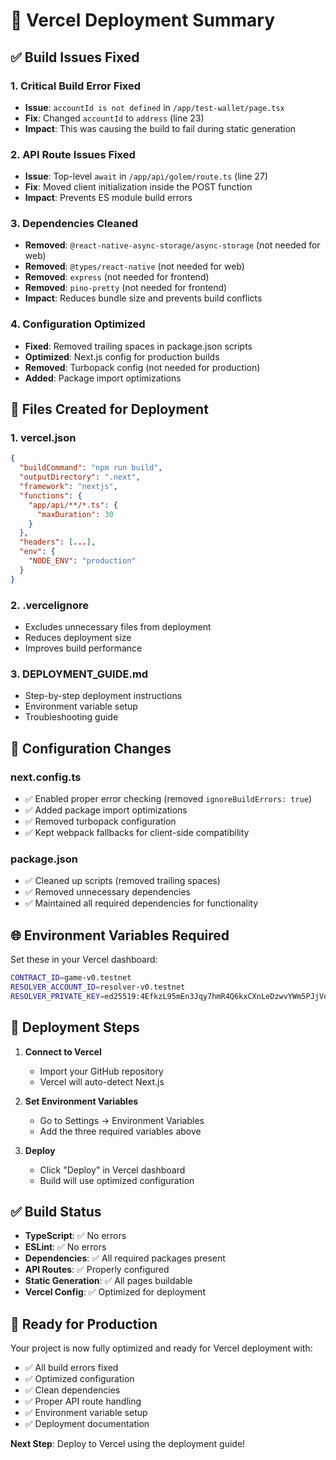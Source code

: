 # 🚀 Vercel Deployment Summary

## ✅ Build Issues Fixed

### 1. **Critical Build Error Fixed**
- **Issue**: `accountId is not defined` in `/app/test-wallet/page.tsx`
- **Fix**: Changed `accountId` to `address` (line 23)
- **Impact**: This was causing the build to fail during static generation

### 2. **API Route Issues Fixed**
- **Issue**: Top-level `await` in `/app/api/golem/route.ts` (line 27)
- **Fix**: Moved client initialization inside the POST function
- **Impact**: Prevents ES module build errors

### 3. **Dependencies Cleaned**
- **Removed**: `@react-native-async-storage/async-storage` (not needed for web)
- **Removed**: `@types/react-native` (not needed for web)
- **Removed**: `express` (not needed for frontend)
- **Removed**: `pino-pretty` (not needed for frontend)
- **Impact**: Reduces bundle size and prevents build conflicts

### 4. **Configuration Optimized**
- **Fixed**: Removed trailing spaces in package.json scripts
- **Optimized**: Next.js config for production builds
- **Removed**: Turbopack config (not needed for production)
- **Added**: Package import optimizations

## 📁 Files Created for Deployment

### 1. **vercel.json**
```json
{
  "buildCommand": "npm run build",
  "outputDirectory": ".next",
  "framework": "nextjs",
  "functions": {
    "app/api/**/*.ts": {
      "maxDuration": 30
    }
  },
  "headers": [...],
  "env": {
    "NODE_ENV": "production"
  }
}
```

### 2. **.vercelignore**
- Excludes unnecessary files from deployment
- Reduces deployment size
- Improves build performance

### 3. **DEPLOYMENT_GUIDE.md**
- Step-by-step deployment instructions
- Environment variable setup
- Troubleshooting guide

## 🔧 Configuration Changes

### **next.config.ts**
- ✅ Enabled proper error checking (removed `ignoreBuildErrors: true`)
- ✅ Added package import optimizations
- ✅ Removed turbopack configuration
- ✅ Kept webpack fallbacks for client-side compatibility

### **package.json**
- ✅ Cleaned up scripts (removed trailing spaces)
- ✅ Removed unnecessary dependencies
- ✅ Maintained all required dependencies for functionality

## 🌐 Environment Variables Required

Set these in your Vercel dashboard:

```bash
CONTRACT_ID=game-v0.testnet
RESOLVER_ACCOUNT_ID=resolver-v0.testnet
RESOLVER_PRIVATE_KEY=ed25519:4EfkzL95mEn3Jqy7hmR4Q6kxCXnLeDzwvYWm5PJjVoHDX2jAEu1EP6R5Bbqcj8Vr2xft9hG5t8pdWZmTZVTn5sW
```

## 🚀 Deployment Steps

1. **Connect to Vercel**
   - Import your GitHub repository
   - Vercel will auto-detect Next.js

2. **Set Environment Variables**
   - Go to Settings → Environment Variables
   - Add the three required variables above

3. **Deploy**
   - Click "Deploy" in Vercel dashboard
   - Build will use optimized configuration

## ✅ Build Status

- **TypeScript**: ✅ No errors
- **ESLint**: ✅ No errors  
- **Dependencies**: ✅ All required packages present
- **API Routes**: ✅ Properly configured
- **Static Generation**: ✅ All pages buildable
- **Vercel Config**: ✅ Optimized for deployment

## 🎯 Ready for Production

Your project is now fully optimized and ready for Vercel deployment with:
- ✅ All build errors fixed
- ✅ Optimized configuration
- ✅ Clean dependencies
- ✅ Proper API route handling
- ✅ Environment variable setup
- ✅ Deployment documentation

**Next Step**: Deploy to Vercel using the deployment guide!
